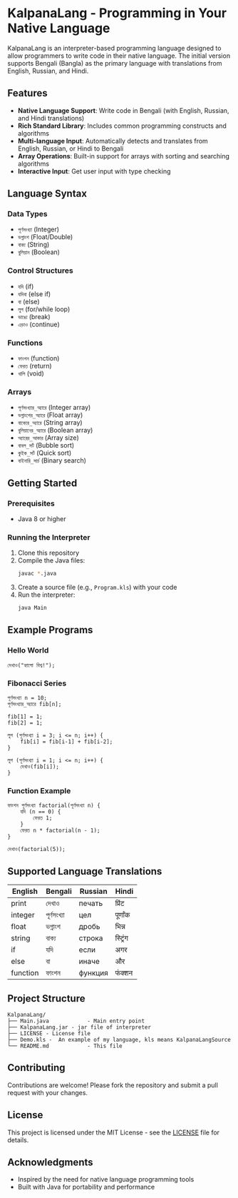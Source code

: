 
# KalpanaLang - Programming in Your Native Language



KalpanaLang is an interpreter-based programming language designed to allow programmers to write code in their native language. The initial version supports Bengali (Bangla) as the primary language with translations from English, Russian, and Hindi.

## Features

- **Native Language Support**: Write code in Bengali (with English, Russian, and Hindi translations)
- **Rich Standard Library**: Includes common programming constructs and algorithms
- **Multi-language Input**: Automatically detects and translates from English, Russian, or Hindi to Bengali
- **Array Operations**: Built-in support for arrays with sorting and searching algorithms
- **Interactive Input**: Get user input with type checking

## Language Syntax

### Data Types
- `পূর্ণসংখ্যা` (Integer)
- `ভগ্নাংশ` (Float/Double)
- `বাক্য` (String)
- `বুলিয়ান` (Boolean)

### Control Structures
- `যদি` (if)
- `যদিবা` (else if)
- `বা` (else)
- `লুপ` (for/while loop)
- `ভাঙো` (break)
- `এড়াও` (continue)

### Functions
- `ফাংশন` (function)
- `ফেরত` (return)
- `খালি` (void)

### Arrays
- `পূর্ণসংখ্যার_অ্যারে` (Integer array)
- `ভগ্নাংশের_অ্যারে` (Float array)
- `বাক্যের_অ্যারে` (String array)
- `বুলিয়ানের_অ্যারে` (Boolean array)
- `অ্যারের_আকার` (Array size)
- `বাবল_সর্ট` (Bubble sort)
- `কুইক_সর্ট` (Quick sort)
- `বাইনারি_সার্চ` (Binary search)

## Getting Started

### Prerequisites
- Java 8 or higher

### Running the Interpreter
1. Clone this repository
2. Compile the Java files:
   ```sh
   javac *.java
   ```
3. Create a source file (e.g., `Program.kls`) with your code
4. Run the interpreter:
   ```sh
   java Main
   ```

## Example Programs

### Hello World
```KalpanaLang
দেখাও("হ্যালো বিশ্ব!");
```

### Fibonacci Series
```KalpanaLang
পূর্ণসংখ্যা n = 10;
পূর্ণসংখ্যার_অ্যারে fib[n];

fib[1] = 1;
fib[2] = 1;

লুপ (পূর্ণসংখ্যা i = 3; i <= n; i++) {
    fib[i] = fib[i-1] + fib[i-2];
}

লুপ (পূর্ণসংখ্যা i = 1; i <= n; i++) {
    দেখাও(fib[i]);
}
```

### Function Example
```bangla
ফাংশন পূর্ণসংখ্যা factorial(পূর্ণসংখ্যা n) {
    যদি (n == 0) {
        ফেরত 1;
    }
    ফেরত n * factorial(n - 1);
}

দেখাও(factorial(5));
```

## Supported Language Translations

| English | Bengali | Russian | Hindi |
|---------|---------|---------|-------|
| print | দেখাও | печать | प्रिंट |
| integer | পূর্ণসংখ্যা | цел | पूर्णांक |
| float | ভগ্নাংশ | дробь | भिन्न |
| string | বাক্য | строка | स्ट्रिंग |
| if | যদি | если | अगर |
| else | বা | иначе | और |
| function | ফাংশন | функция | फंक्शन |

## Project Structure

```
KalpanaLang/
├── Main.java            - Main entry point
├── KalpanaLang.jar - jar file of interpreter
├── LICENSE - License file
├── Demo.kls -  An example of my language, kls means KalpanaLangSource
└── README.md            - This file
```

## Contributing

Contributions are welcome! Please fork the repository and submit a pull request with your changes.

## License

This project is licensed under the MIT License - see the [LICENSE](LICENSE) file for details.

## Acknowledgments

- Inspired by the need for native language programming tools
- Built with Java for portability and performance

